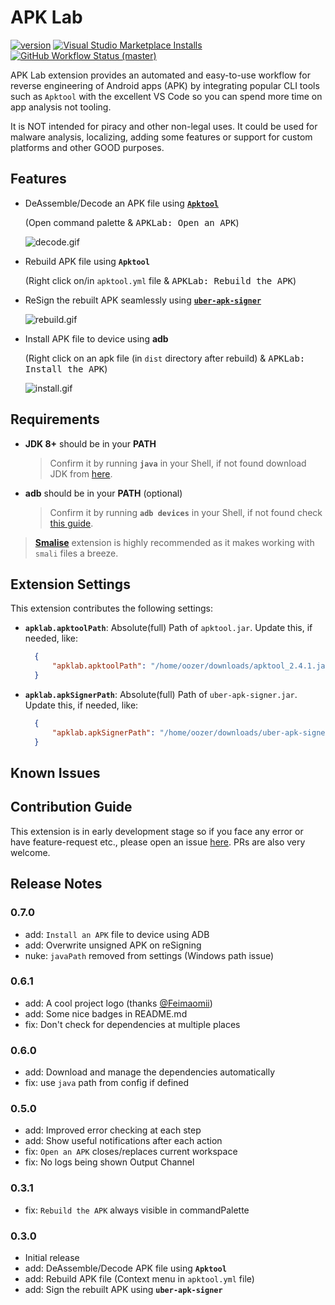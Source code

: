 # APK Lab

[![version](https://img.shields.io/visual-studio-marketplace/v/surendrajat.apklab?color=blue)](https://marketplace.visualstudio.com/items?itemName=Surendrajat.apklab) [![Visual Studio Marketplace Installs](https://img.shields.io/visual-studio-marketplace/i/surendrajat.apklab)](https://marketplace.visualstudio.com/items?itemName=Surendrajat.apklab) [![GitHub Workflow Status (master)](https://img.shields.io/github/workflow/status/surendrajat/apklab/APKLab/master)](https://github.com/Surendrajat/APKLab/actions?query=workflow%3AAPKLab)

APK Lab extension provides an automated and easy-to-use workflow for reverse engineering of Android apps (APK) by integrating popular CLI tools such as `Apktool` with the excellent VS Code so you can spend more time on app analysis not tooling.

It is NOT intended for piracy and other non-legal uses. It could be used for malware analysis, localizing, adding some features or support for custom platforms and other GOOD purposes.

## Features

- DeAssemble/Decode an APK file using [**`Apktool`**](https://github.com/ibotpeaches/apktool/)
  
  (Open command palette & <kbd>APKLab: Open an APK</kbd>)

    ![decode.gif](https://github.com/Surendrajat/APKLab/raw/master/assets/decode.gif)

- Rebuild APK file using **`Apktool`**
  
  (Right click on/in `apktool.yml` file & <kbd>APKLab: Rebuild the APK</kbd>)
- ReSign the rebuilt APK seamlessly using [**`uber-apk-signer`**](https://github.com/patrickfav/uber-apk-signer)

    ![rebuild.gif](https://github.com/Surendrajat/APKLab/raw/master/assets/rebuild.gif)

- Install APK file to device using **adb**
  
  (Right click on an apk file (in `dist` directory after rebuild) & <kbd>APKLab: Install the APK</kbd>)

    ![install.gif](https://github.com/Surendrajat/APKLab/raw/master/assets/install.gif)

## Requirements

- **JDK 8+** should be in your **PATH**
  >Confirm it by running **`java`** in your Shell, if not found download JDK from [here](https://adoptopenjdk.net/).
- **adb** should be in your **PATH** (optional)
  >Confirm it by running **`adb devices`** in your Shell, if not found check [this guide](https://www.xda-developers.com/install-adb-windows-macos-linux/).

> [**Smalise**](https://marketplace.visualstudio.com/items?itemName=LoyieKing.smalise) extension is highly recommended as it makes working with `smali` files a breeze.

## Extension Settings

This extension contributes the following settings:

- **`apklab.apktoolPath`**: Absolute(full) Path of `apktool.jar`. Update this, if needed, like:

  ```json
    {
        "apklab.apktoolPath": "/home/oozer/downloads/apktool_2.4.1.jar"
    }
  ```

- **`apklab.apkSignerPath`**: Absolute(full) Path of `uber-apk-signer.jar`. Update this, if needed, like:

  ```json
    {
        "apklab.apkSignerPath": "/home/oozer/downloads/uber-apk-signer-1.1.0.jar"
    }
  ```

## Known Issues

## Contribution Guide

This extension is in early development stage so if you face any error or have feature-request etc., please open an issue [here](https://github.com/Surendrajat/APKLab/issues). PRs are also very welcome.

## Release Notes

### 0.7.0

- add: `Install an APK` file to device using ADB
- add: Overwrite unsigned APK on reSigning
- nuke: `javaPath` removed from settings (Windows path issue)

### 0.6.1

- add: A cool project logo (thanks [@Feimaomii](https://github.com/Feimaomii))
- add: Some nice badges in README.md
- fix: Don't check for dependencies at multiple places

### 0.6.0

- add: Download and manage the dependencies automatically
- fix: use `java` path from config if defined

### 0.5.0

- add: Improved error checking at each step
- add: Show useful notifications after each action
- fix: `Open an APK` closes/replaces current workspace
- fix: No logs being shown Output Channel

### 0.3.1

- fix: `Rebuild the APK` always visible in commandPalette

### 0.3.0

- Initial release
- add: DeAssemble/Decode APK file using **`Apktool`**
- add: Rebuild APK file (Context menu in `apktool.yml` file)
- add: Sign the rebuilt APK using **`uber-apk-signer`**
